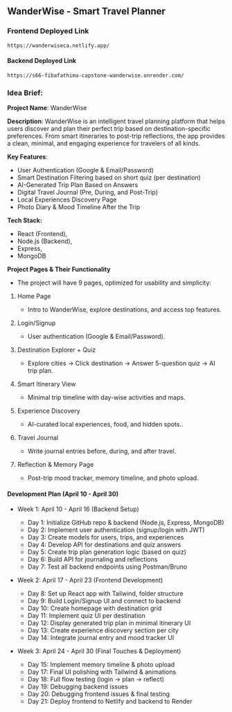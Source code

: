 ## WanderWise - Smart Travel Planner

### Frontend Deployed Link
    https://wanderwiseca.netlify.app/

#### Backend Deployed Link
    https://s66-fibafathima-capstone-wanderwise.onrender.com/

### Idea Brief:
**Project Name**: WanderWise

**Description**:
WanderWise is an intelligent travel planning platform that helps users discover and plan their perfect trip based on destination-specific preferences. From smart itineraries to post-trip reflections, the app provides a clean, minimal, and engaging experience for travelers of all kinds.

**Key Features**:

 - User Authentication (Google & Email/Password)
 - Smart Destination Filtering based on short quiz (per destination)
 - AI-Generated Trip Plan Based on Answers
 - Digital Travel Journal (Pre, During, and Post-Trip)
 - Local Experiences Discovery Page
 - Photo Diary & Mood Timeline After the Trip


**Tech Stack:** 
 - React (Frontend), 
 - Node.js (Backend),
 - Express, 
 - MongoDB


**Project Pages & Their Functionality**
- The project will have 9 pages, optimized for usability and simplicity:






1. Home Page

    - Intro to WanderWise, explore destinations, and access top features.
2. Login/Signup
    - User authentication (Google & Email/Password).
3. Destination Explorer + Quiz
    - Explore cities → Click destination → Answer 5-question quiz → AI trip plan.
4. Smart Itinerary View
    - Minimal trip timeline with day-wise activities and maps.
5. Experience Discovery
    - AI-curated local experiences, food, and hidden spots..
6. Travel Journal
    - Write journal entries before, during, and after travel.
7. Reflection & Memory Page
    - Post-trip mood tracker, memory timeline, and photo upload.






#### Development Plan (April 10 - April 30)

- Week 1: April 10 - April 16 (Backend Setup)
    - Day 1: Initialize GitHub repo & backend (Node.js, Express, MongoDB)
    - Day 2: Implement user authentication (signup/login with JWT)
    - Day 3: Create models for users, trips, and experiences
    - Day 4: Develop API for destinations and quiz answers
    - Day 5: Create trip plan generation logic (based on quiz)
    - Day 6: Build API for journaling and reflections
    - Day 7: Test all backend endpoints using Postman/Bruno



- Week 2: April 17 - April 23 (Frontend Development)
    - Day 8: Set up React app with Tailwind, folder structure
    - Day 9: Build Login/Signup UI and connect to backend
    - Day 10: Create homepage with destination grid
    - Day 11: Implement quiz UI per destination
    - Day 12: Display generated trip plan in minimal itinerary UI
    - Day 13: Create experience discovery section per city
    - Day 14: Integrate journal entry and mood tracker UI




- Week 3: April 24 - April 30 (Final Touches & Deployment)
    - Day 15: Implement memory timeline & photo upload
    - Day 17: Final UI polishing with Tailwind & animations
    - Day 18: Full flow testing (login → plan → reflect)
    - Day 19: Debugging backend issues
    - Day 20: Debugging frontend issues & final testing
    - Day 21: Deploy frontend to Netlify and backend to Render

